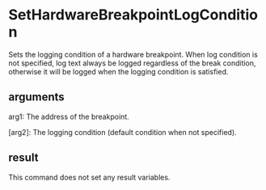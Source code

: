 # SetHardwareBreakpointLogCondition

Sets the logging condition of a hardware breakpoint. When log condition is not specified, log text always be logged regardless of the break condition, otherwise it will be logged when the logging condition is satisfied.

## arguments

arg1: The address of the breakpoint.

\[arg2\]: The logging condition (default condition when not specified).

## result

This command does not set any result variables.
